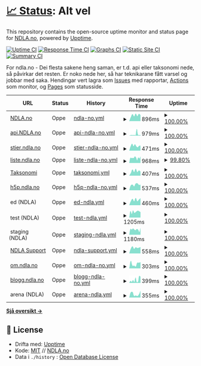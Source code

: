 # [📈 Status](https://status.ndla.no): <!--live status--> **Alt vel**

This repository contains the open-source uptime monitor and status page for [NDLA.no](https://ndla.no), powered by [Upptime](https://github.com/upptime/upptime).

[![Uptime CI](https://github.com/NDLANO/oppetid/workflows/Uptime%20CI/badge.svg)](https://github.com/NDLANO/oppetid/actions?query=workflow%3A%22Uptime+CI%22)
[![Response Time CI](https://github.com/NDLANO/oppetid/workflows/Response%20Time%20CI/badge.svg)](https://github.com/NDLANO/oppetid/actions?query=workflow%3A%22Response+Time+CI%22)
[![Graphs CI](https://github.com/NDLANO/oppetid/workflows/Graphs%20CI/badge.svg)](https://github.com/NDLANO/oppetid/actions?query=workflow%3A%22Graphs+CI%22)
[![Static Site CI](https://github.com/NDLANO/oppetid/workflows/Static%20Site%20CI/badge.svg)](https://github.com/NDLANO/oppetid/actions?query=workflow%3A%22Static+Site+CI%22)
[![Summary CI](https://github.com/NDLANO/oppetid/workflows/Summary%20CI/badge.svg)](https://github.com/NDLANO/oppetid/actions?query=workflow%3A%22Summary+CI%22)

For ndla.no - Dei flesta sakene heng saman, er t.d. api eller taksonomi nede, så påvirkar det resten. Er noko nede her, så har teknikarane fått varsel og jobbar med saka.
Hendingar vert lagra som [Issues](https://github.com/NDLANO/oppetid/issues) med rapportar, [Actions](https://github.com/NDLANO/oppetid/actions) som monitor, og [Pages](https://NDLANO.github.io/oppetid/) som statusside.

<!--start: status pages-->
<!-- This summary is generated by Upptime (https://github.com/upptime/upptime) -->
<!-- Do not edit this manually, your changes will be overwritten -->
<!-- prettier-ignore -->
| URL | Status | History | Response Time | Uptime |
| --- | ------ | ------- | ------------- | ------ |
| <img alt="" src="https://ndla.no/static/ndla-favicon.png" height="13"> [NDLA.no](https://ndla.no) | Oppe | [ndla-no.yml](https://github.com/NDLANO/oppetid/commits/HEAD/history/ndla-no.yml) | <details><summary><img alt="Response time graph" src="./graphs/ndla-no/response-time-week.png" height="20"> 896ms</summary><br><a href="https://status.ndla.no/history/ndla-no"><img alt="Response time 861" src="https://img.shields.io/endpoint?url=https%3A%2F%2Fraw.githubusercontent.com%2FNDLANO%2Foppetid%2FHEAD%2Fapi%2Fndla-no%2Fresponse-time.json"></a><br><a href="https://status.ndla.no/history/ndla-no"><img alt="24-hour response time 1344" src="https://img.shields.io/endpoint?url=https%3A%2F%2Fraw.githubusercontent.com%2FNDLANO%2Foppetid%2FHEAD%2Fapi%2Fndla-no%2Fresponse-time-day.json"></a><br><a href="https://status.ndla.no/history/ndla-no"><img alt="7-day response time 896" src="https://img.shields.io/endpoint?url=https%3A%2F%2Fraw.githubusercontent.com%2FNDLANO%2Foppetid%2FHEAD%2Fapi%2Fndla-no%2Fresponse-time-week.json"></a><br><a href="https://status.ndla.no/history/ndla-no"><img alt="30-day response time 819" src="https://img.shields.io/endpoint?url=https%3A%2F%2Fraw.githubusercontent.com%2FNDLANO%2Foppetid%2FHEAD%2Fapi%2Fndla-no%2Fresponse-time-month.json"></a><br><a href="https://status.ndla.no/history/ndla-no"><img alt="1-year response time 857" src="https://img.shields.io/endpoint?url=https%3A%2F%2Fraw.githubusercontent.com%2FNDLANO%2Foppetid%2FHEAD%2Fapi%2Fndla-no%2Fresponse-time-year.json"></a></details> | <details><summary><a href="https://status.ndla.no/history/ndla-no">100.00%</a></summary><a href="https://status.ndla.no/history/ndla-no"><img alt="All-time uptime 100.00%" src="https://img.shields.io/endpoint?url=https%3A%2F%2Fraw.githubusercontent.com%2FNDLANO%2Foppetid%2FHEAD%2Fapi%2Fndla-no%2Fuptime.json"></a><br><a href="https://status.ndla.no/history/ndla-no"><img alt="24-hour uptime 100.00%" src="https://img.shields.io/endpoint?url=https%3A%2F%2Fraw.githubusercontent.com%2FNDLANO%2Foppetid%2FHEAD%2Fapi%2Fndla-no%2Fuptime-day.json"></a><br><a href="https://status.ndla.no/history/ndla-no"><img alt="7-day uptime 100.00%" src="https://img.shields.io/endpoint?url=https%3A%2F%2Fraw.githubusercontent.com%2FNDLANO%2Foppetid%2FHEAD%2Fapi%2Fndla-no%2Fuptime-week.json"></a><br><a href="https://status.ndla.no/history/ndla-no"><img alt="30-day uptime 100.00%" src="https://img.shields.io/endpoint?url=https%3A%2F%2Fraw.githubusercontent.com%2FNDLANO%2Foppetid%2FHEAD%2Fapi%2Fndla-no%2Fuptime-month.json"></a><br><a href="https://status.ndla.no/history/ndla-no"><img alt="1-year uptime 100.00%" src="https://img.shields.io/endpoint?url=https%3A%2F%2Fraw.githubusercontent.com%2FNDLANO%2Foppetid%2FHEAD%2Fapi%2Fndla-no%2Fuptime-year.json"></a></details>
| <img alt="" src="https://ndla.no/static/ndla-favicon.png" height="13"> [api.NDLA.no](https://api.ndla.no) | Oppe | [api-ndla-no.yml](https://github.com/NDLANO/oppetid/commits/HEAD/history/api-ndla-no.yml) | <details><summary><img alt="Response time graph" src="./graphs/api-ndla-no/response-time-week.png" height="20"> 979ms</summary><br><a href="https://status.ndla.no/history/api-ndla-no"><img alt="Response time 471" src="https://img.shields.io/endpoint?url=https%3A%2F%2Fraw.githubusercontent.com%2FNDLANO%2Foppetid%2FHEAD%2Fapi%2Fapi-ndla-no%2Fresponse-time.json"></a><br><a href="https://status.ndla.no/history/api-ndla-no"><img alt="24-hour response time 472" src="https://img.shields.io/endpoint?url=https%3A%2F%2Fraw.githubusercontent.com%2FNDLANO%2Foppetid%2FHEAD%2Fapi%2Fapi-ndla-no%2Fresponse-time-day.json"></a><br><a href="https://status.ndla.no/history/api-ndla-no"><img alt="7-day response time 979" src="https://img.shields.io/endpoint?url=https%3A%2F%2Fraw.githubusercontent.com%2FNDLANO%2Foppetid%2FHEAD%2Fapi%2Fapi-ndla-no%2Fresponse-time-week.json"></a><br><a href="https://status.ndla.no/history/api-ndla-no"><img alt="30-day response time 595" src="https://img.shields.io/endpoint?url=https%3A%2F%2Fraw.githubusercontent.com%2FNDLANO%2Foppetid%2FHEAD%2Fapi%2Fapi-ndla-no%2Fresponse-time-month.json"></a><br><a href="https://status.ndla.no/history/api-ndla-no"><img alt="1-year response time 471" src="https://img.shields.io/endpoint?url=https%3A%2F%2Fraw.githubusercontent.com%2FNDLANO%2Foppetid%2FHEAD%2Fapi%2Fapi-ndla-no%2Fresponse-time-year.json"></a></details> | <details><summary><a href="https://status.ndla.no/history/api-ndla-no">100.00%</a></summary><a href="https://status.ndla.no/history/api-ndla-no"><img alt="All-time uptime 99.99%" src="https://img.shields.io/endpoint?url=https%3A%2F%2Fraw.githubusercontent.com%2FNDLANO%2Foppetid%2FHEAD%2Fapi%2Fapi-ndla-no%2Fuptime.json"></a><br><a href="https://status.ndla.no/history/api-ndla-no"><img alt="24-hour uptime 100.00%" src="https://img.shields.io/endpoint?url=https%3A%2F%2Fraw.githubusercontent.com%2FNDLANO%2Foppetid%2FHEAD%2Fapi%2Fapi-ndla-no%2Fuptime-day.json"></a><br><a href="https://status.ndla.no/history/api-ndla-no"><img alt="7-day uptime 100.00%" src="https://img.shields.io/endpoint?url=https%3A%2F%2Fraw.githubusercontent.com%2FNDLANO%2Foppetid%2FHEAD%2Fapi%2Fapi-ndla-no%2Fuptime-week.json"></a><br><a href="https://status.ndla.no/history/api-ndla-no"><img alt="30-day uptime 100.00%" src="https://img.shields.io/endpoint?url=https%3A%2F%2Fraw.githubusercontent.com%2FNDLANO%2Foppetid%2FHEAD%2Fapi%2Fapi-ndla-no%2Fuptime-month.json"></a><br><a href="https://status.ndla.no/history/api-ndla-no"><img alt="1-year uptime 100.00%" src="https://img.shields.io/endpoint?url=https%3A%2F%2Fraw.githubusercontent.com%2FNDLANO%2Foppetid%2FHEAD%2Fapi%2Fapi-ndla-no%2Fuptime-year.json"></a></details>
| <img alt="" src="https://ndla.no/static/ndla-favicon.png" height="13"> [stier.ndla.no](https://stier.ndla.no) | Oppe | [stier-ndla-no.yml](https://github.com/NDLANO/oppetid/commits/HEAD/history/stier-ndla-no.yml) | <details><summary><img alt="Response time graph" src="./graphs/stier-ndla-no/response-time-week.png" height="20"> 471ms</summary><br><a href="https://status.ndla.no/history/stier-ndla-no"><img alt="Response time 488" src="https://img.shields.io/endpoint?url=https%3A%2F%2Fraw.githubusercontent.com%2FNDLANO%2Foppetid%2FHEAD%2Fapi%2Fstier-ndla-no%2Fresponse-time.json"></a><br><a href="https://status.ndla.no/history/stier-ndla-no"><img alt="24-hour response time 543" src="https://img.shields.io/endpoint?url=https%3A%2F%2Fraw.githubusercontent.com%2FNDLANO%2Foppetid%2FHEAD%2Fapi%2Fstier-ndla-no%2Fresponse-time-day.json"></a><br><a href="https://status.ndla.no/history/stier-ndla-no"><img alt="7-day response time 471" src="https://img.shields.io/endpoint?url=https%3A%2F%2Fraw.githubusercontent.com%2FNDLANO%2Foppetid%2FHEAD%2Fapi%2Fstier-ndla-no%2Fresponse-time-week.json"></a><br><a href="https://status.ndla.no/history/stier-ndla-no"><img alt="30-day response time 475" src="https://img.shields.io/endpoint?url=https%3A%2F%2Fraw.githubusercontent.com%2FNDLANO%2Foppetid%2FHEAD%2Fapi%2Fstier-ndla-no%2Fresponse-time-month.json"></a><br><a href="https://status.ndla.no/history/stier-ndla-no"><img alt="1-year response time 488" src="https://img.shields.io/endpoint?url=https%3A%2F%2Fraw.githubusercontent.com%2FNDLANO%2Foppetid%2FHEAD%2Fapi%2Fstier-ndla-no%2Fresponse-time-year.json"></a></details> | <details><summary><a href="https://status.ndla.no/history/stier-ndla-no">100.00%</a></summary><a href="https://status.ndla.no/history/stier-ndla-no"><img alt="All-time uptime 100.00%" src="https://img.shields.io/endpoint?url=https%3A%2F%2Fraw.githubusercontent.com%2FNDLANO%2Foppetid%2FHEAD%2Fapi%2Fstier-ndla-no%2Fuptime.json"></a><br><a href="https://status.ndla.no/history/stier-ndla-no"><img alt="24-hour uptime 100.00%" src="https://img.shields.io/endpoint?url=https%3A%2F%2Fraw.githubusercontent.com%2FNDLANO%2Foppetid%2FHEAD%2Fapi%2Fstier-ndla-no%2Fuptime-day.json"></a><br><a href="https://status.ndla.no/history/stier-ndla-no"><img alt="7-day uptime 100.00%" src="https://img.shields.io/endpoint?url=https%3A%2F%2Fraw.githubusercontent.com%2FNDLANO%2Foppetid%2FHEAD%2Fapi%2Fstier-ndla-no%2Fuptime-week.json"></a><br><a href="https://status.ndla.no/history/stier-ndla-no"><img alt="30-day uptime 100.00%" src="https://img.shields.io/endpoint?url=https%3A%2F%2Fraw.githubusercontent.com%2FNDLANO%2Foppetid%2FHEAD%2Fapi%2Fstier-ndla-no%2Fuptime-month.json"></a><br><a href="https://status.ndla.no/history/stier-ndla-no"><img alt="1-year uptime 99.99%" src="https://img.shields.io/endpoint?url=https%3A%2F%2Fraw.githubusercontent.com%2FNDLANO%2Foppetid%2FHEAD%2Fapi%2Fstier-ndla-no%2Fuptime-year.json"></a></details>
| <img alt="" src="https://ndla.no/static/ndla-favicon.png" height="13"> [liste.ndla.no](https://liste.ndla.no) | Oppe | [liste-ndla-no.yml](https://github.com/NDLANO/oppetid/commits/HEAD/history/liste-ndla-no.yml) | <details><summary><img alt="Response time graph" src="./graphs/liste-ndla-no/response-time-week.png" height="20"> 968ms</summary><br><a href="https://status.ndla.no/history/liste-ndla-no"><img alt="Response time 1527" src="https://img.shields.io/endpoint?url=https%3A%2F%2Fraw.githubusercontent.com%2FNDLANO%2Foppetid%2FHEAD%2Fapi%2Fliste-ndla-no%2Fresponse-time.json"></a><br><a href="https://status.ndla.no/history/liste-ndla-no"><img alt="24-hour response time 1232" src="https://img.shields.io/endpoint?url=https%3A%2F%2Fraw.githubusercontent.com%2FNDLANO%2Foppetid%2FHEAD%2Fapi%2Fliste-ndla-no%2Fresponse-time-day.json"></a><br><a href="https://status.ndla.no/history/liste-ndla-no"><img alt="7-day response time 968" src="https://img.shields.io/endpoint?url=https%3A%2F%2Fraw.githubusercontent.com%2FNDLANO%2Foppetid%2FHEAD%2Fapi%2Fliste-ndla-no%2Fresponse-time-week.json"></a><br><a href="https://status.ndla.no/history/liste-ndla-no"><img alt="30-day response time 1038" src="https://img.shields.io/endpoint?url=https%3A%2F%2Fraw.githubusercontent.com%2FNDLANO%2Foppetid%2FHEAD%2Fapi%2Fliste-ndla-no%2Fresponse-time-month.json"></a><br><a href="https://status.ndla.no/history/liste-ndla-no"><img alt="1-year response time 1582" src="https://img.shields.io/endpoint?url=https%3A%2F%2Fraw.githubusercontent.com%2FNDLANO%2Foppetid%2FHEAD%2Fapi%2Fliste-ndla-no%2Fresponse-time-year.json"></a></details> | <details><summary><a href="https://status.ndla.no/history/liste-ndla-no">99.80%</a></summary><a href="https://status.ndla.no/history/liste-ndla-no"><img alt="All-time uptime 99.95%" src="https://img.shields.io/endpoint?url=https%3A%2F%2Fraw.githubusercontent.com%2FNDLANO%2Foppetid%2FHEAD%2Fapi%2Fliste-ndla-no%2Fuptime.json"></a><br><a href="https://status.ndla.no/history/liste-ndla-no"><img alt="24-hour uptime 100.00%" src="https://img.shields.io/endpoint?url=https%3A%2F%2Fraw.githubusercontent.com%2FNDLANO%2Foppetid%2FHEAD%2Fapi%2Fliste-ndla-no%2Fuptime-day.json"></a><br><a href="https://status.ndla.no/history/liste-ndla-no"><img alt="7-day uptime 99.80%" src="https://img.shields.io/endpoint?url=https%3A%2F%2Fraw.githubusercontent.com%2FNDLANO%2Foppetid%2FHEAD%2Fapi%2Fliste-ndla-no%2Fuptime-week.json"></a><br><a href="https://status.ndla.no/history/liste-ndla-no"><img alt="30-day uptime 99.95%" src="https://img.shields.io/endpoint?url=https%3A%2F%2Fraw.githubusercontent.com%2FNDLANO%2Foppetid%2FHEAD%2Fapi%2Fliste-ndla-no%2Fuptime-month.json"></a><br><a href="https://status.ndla.no/history/liste-ndla-no"><img alt="1-year uptime 99.93%" src="https://img.shields.io/endpoint?url=https%3A%2F%2Fraw.githubusercontent.com%2FNDLANO%2Foppetid%2FHEAD%2Fapi%2Fliste-ndla-no%2Fuptime-year.json"></a></details>
| <img alt="" src="https://ndla.no/static/ndla-favicon.png" height="13"> [Taksonomi](https://api.ndla.no/taxonomy/api-docs) | Oppe | [taksonomi.yml](https://github.com/NDLANO/oppetid/commits/HEAD/history/taksonomi.yml) | <details><summary><img alt="Response time graph" src="./graphs/taksonomi/response-time-week.png" height="20"> 407ms</summary><br><a href="https://status.ndla.no/history/taksonomi"><img alt="Response time 894" src="https://img.shields.io/endpoint?url=https%3A%2F%2Fraw.githubusercontent.com%2FNDLANO%2Foppetid%2FHEAD%2Fapi%2Ftaksonomi%2Fresponse-time.json"></a><br><a href="https://status.ndla.no/history/taksonomi"><img alt="24-hour response time 505" src="https://img.shields.io/endpoint?url=https%3A%2F%2Fraw.githubusercontent.com%2FNDLANO%2Foppetid%2FHEAD%2Fapi%2Ftaksonomi%2Fresponse-time-day.json"></a><br><a href="https://status.ndla.no/history/taksonomi"><img alt="7-day response time 407" src="https://img.shields.io/endpoint?url=https%3A%2F%2Fraw.githubusercontent.com%2FNDLANO%2Foppetid%2FHEAD%2Fapi%2Ftaksonomi%2Fresponse-time-week.json"></a><br><a href="https://status.ndla.no/history/taksonomi"><img alt="30-day response time 384" src="https://img.shields.io/endpoint?url=https%3A%2F%2Fraw.githubusercontent.com%2FNDLANO%2Foppetid%2FHEAD%2Fapi%2Ftaksonomi%2Fresponse-time-month.json"></a><br><a href="https://status.ndla.no/history/taksonomi"><img alt="1-year response time 894" src="https://img.shields.io/endpoint?url=https%3A%2F%2Fraw.githubusercontent.com%2FNDLANO%2Foppetid%2FHEAD%2Fapi%2Ftaksonomi%2Fresponse-time-year.json"></a></details> | <details><summary><a href="https://status.ndla.no/history/taksonomi">100.00%</a></summary><a href="https://status.ndla.no/history/taksonomi"><img alt="All-time uptime 99.97%" src="https://img.shields.io/endpoint?url=https%3A%2F%2Fraw.githubusercontent.com%2FNDLANO%2Foppetid%2FHEAD%2Fapi%2Ftaksonomi%2Fuptime.json"></a><br><a href="https://status.ndla.no/history/taksonomi"><img alt="24-hour uptime 100.00%" src="https://img.shields.io/endpoint?url=https%3A%2F%2Fraw.githubusercontent.com%2FNDLANO%2Foppetid%2FHEAD%2Fapi%2Ftaksonomi%2Fuptime-day.json"></a><br><a href="https://status.ndla.no/history/taksonomi"><img alt="7-day uptime 100.00%" src="https://img.shields.io/endpoint?url=https%3A%2F%2Fraw.githubusercontent.com%2FNDLANO%2Foppetid%2FHEAD%2Fapi%2Ftaksonomi%2Fuptime-week.json"></a><br><a href="https://status.ndla.no/history/taksonomi"><img alt="30-day uptime 100.00%" src="https://img.shields.io/endpoint?url=https%3A%2F%2Fraw.githubusercontent.com%2FNDLANO%2Foppetid%2FHEAD%2Fapi%2Ftaksonomi%2Fuptime-month.json"></a><br><a href="https://status.ndla.no/history/taksonomi"><img alt="1-year uptime 99.97%" src="https://img.shields.io/endpoint?url=https%3A%2F%2Fraw.githubusercontent.com%2FNDLANO%2Foppetid%2FHEAD%2Fapi%2Ftaksonomi%2Fuptime-year.json"></a></details>
| <img alt="" src="https://h5p.org/sites/all/themes/professional_themec/favicon.ico" height="13"> [h5p.ndla.no](https://ca.h5p.ndla.no/h5p) | Oppe | [h5p-ndla-no.yml](https://github.com/NDLANO/oppetid/commits/HEAD/history/h5p-ndla-no.yml) | <details><summary><img alt="Response time graph" src="./graphs/h5p-ndla-no/response-time-week.png" height="20"> 537ms</summary><br><a href="https://status.ndla.no/history/h5p-ndla-no"><img alt="Response time 521" src="https://img.shields.io/endpoint?url=https%3A%2F%2Fraw.githubusercontent.com%2FNDLANO%2Foppetid%2FHEAD%2Fapi%2Fh5p-ndla-no%2Fresponse-time.json"></a><br><a href="https://status.ndla.no/history/h5p-ndla-no"><img alt="24-hour response time 597" src="https://img.shields.io/endpoint?url=https%3A%2F%2Fraw.githubusercontent.com%2FNDLANO%2Foppetid%2FHEAD%2Fapi%2Fh5p-ndla-no%2Fresponse-time-day.json"></a><br><a href="https://status.ndla.no/history/h5p-ndla-no"><img alt="7-day response time 537" src="https://img.shields.io/endpoint?url=https%3A%2F%2Fraw.githubusercontent.com%2FNDLANO%2Foppetid%2FHEAD%2Fapi%2Fh5p-ndla-no%2Fresponse-time-week.json"></a><br><a href="https://status.ndla.no/history/h5p-ndla-no"><img alt="30-day response time 545" src="https://img.shields.io/endpoint?url=https%3A%2F%2Fraw.githubusercontent.com%2FNDLANO%2Foppetid%2FHEAD%2Fapi%2Fh5p-ndla-no%2Fresponse-time-month.json"></a><br><a href="https://status.ndla.no/history/h5p-ndla-no"><img alt="1-year response time 516" src="https://img.shields.io/endpoint?url=https%3A%2F%2Fraw.githubusercontent.com%2FNDLANO%2Foppetid%2FHEAD%2Fapi%2Fh5p-ndla-no%2Fresponse-time-year.json"></a></details> | <details><summary><a href="https://status.ndla.no/history/h5p-ndla-no">100.00%</a></summary><a href="https://status.ndla.no/history/h5p-ndla-no"><img alt="All-time uptime 100.00%" src="https://img.shields.io/endpoint?url=https%3A%2F%2Fraw.githubusercontent.com%2FNDLANO%2Foppetid%2FHEAD%2Fapi%2Fh5p-ndla-no%2Fuptime.json"></a><br><a href="https://status.ndla.no/history/h5p-ndla-no"><img alt="24-hour uptime 100.00%" src="https://img.shields.io/endpoint?url=https%3A%2F%2Fraw.githubusercontent.com%2FNDLANO%2Foppetid%2FHEAD%2Fapi%2Fh5p-ndla-no%2Fuptime-day.json"></a><br><a href="https://status.ndla.no/history/h5p-ndla-no"><img alt="7-day uptime 100.00%" src="https://img.shields.io/endpoint?url=https%3A%2F%2Fraw.githubusercontent.com%2FNDLANO%2Foppetid%2FHEAD%2Fapi%2Fh5p-ndla-no%2Fuptime-week.json"></a><br><a href="https://status.ndla.no/history/h5p-ndla-no"><img alt="30-day uptime 100.00%" src="https://img.shields.io/endpoint?url=https%3A%2F%2Fraw.githubusercontent.com%2FNDLANO%2Foppetid%2FHEAD%2Fapi%2Fh5p-ndla-no%2Fuptime-month.json"></a><br><a href="https://status.ndla.no/history/h5p-ndla-no"><img alt="1-year uptime 100.00%" src="https://img.shields.io/endpoint?url=https%3A%2F%2Fraw.githubusercontent.com%2FNDLANO%2Foppetid%2FHEAD%2Fapi%2Fh5p-ndla-no%2Fuptime-year.json"></a></details>
| <img alt="" src="https://ndla.no/static/ndla-favicon.png" height="13"> ed (NDLA) | Oppe | [ed-ndla.yml](https://github.com/NDLANO/oppetid/commits/HEAD/history/ed-ndla.yml) | <details><summary><img alt="Response time graph" src="./graphs/ed-ndla/response-time-week.png" height="20"> 460ms</summary><br><a href="https://status.ndla.no/history/ed-ndla"><img alt="Response time 464" src="https://img.shields.io/endpoint?url=https%3A%2F%2Fraw.githubusercontent.com%2FNDLANO%2Foppetid%2FHEAD%2Fapi%2Fed-ndla%2Fresponse-time.json"></a><br><a href="https://status.ndla.no/history/ed-ndla"><img alt="24-hour response time 527" src="https://img.shields.io/endpoint?url=https%3A%2F%2Fraw.githubusercontent.com%2FNDLANO%2Foppetid%2FHEAD%2Fapi%2Fed-ndla%2Fresponse-time-day.json"></a><br><a href="https://status.ndla.no/history/ed-ndla"><img alt="7-day response time 460" src="https://img.shields.io/endpoint?url=https%3A%2F%2Fraw.githubusercontent.com%2FNDLANO%2Foppetid%2FHEAD%2Fapi%2Fed-ndla%2Fresponse-time-week.json"></a><br><a href="https://status.ndla.no/history/ed-ndla"><img alt="30-day response time 477" src="https://img.shields.io/endpoint?url=https%3A%2F%2Fraw.githubusercontent.com%2FNDLANO%2Foppetid%2FHEAD%2Fapi%2Fed-ndla%2Fresponse-time-month.json"></a><br><a href="https://status.ndla.no/history/ed-ndla"><img alt="1-year response time 464" src="https://img.shields.io/endpoint?url=https%3A%2F%2Fraw.githubusercontent.com%2FNDLANO%2Foppetid%2FHEAD%2Fapi%2Fed-ndla%2Fresponse-time-year.json"></a></details> | <details><summary><a href="https://status.ndla.no/history/ed-ndla">100.00%</a></summary><a href="https://status.ndla.no/history/ed-ndla"><img alt="All-time uptime 100.00%" src="https://img.shields.io/endpoint?url=https%3A%2F%2Fraw.githubusercontent.com%2FNDLANO%2Foppetid%2FHEAD%2Fapi%2Fed-ndla%2Fuptime.json"></a><br><a href="https://status.ndla.no/history/ed-ndla"><img alt="24-hour uptime 100.00%" src="https://img.shields.io/endpoint?url=https%3A%2F%2Fraw.githubusercontent.com%2FNDLANO%2Foppetid%2FHEAD%2Fapi%2Fed-ndla%2Fuptime-day.json"></a><br><a href="https://status.ndla.no/history/ed-ndla"><img alt="7-day uptime 100.00%" src="https://img.shields.io/endpoint?url=https%3A%2F%2Fraw.githubusercontent.com%2FNDLANO%2Foppetid%2FHEAD%2Fapi%2Fed-ndla%2Fuptime-week.json"></a><br><a href="https://status.ndla.no/history/ed-ndla"><img alt="30-day uptime 100.00%" src="https://img.shields.io/endpoint?url=https%3A%2F%2Fraw.githubusercontent.com%2FNDLANO%2Foppetid%2FHEAD%2Fapi%2Fed-ndla%2Fuptime-month.json"></a><br><a href="https://status.ndla.no/history/ed-ndla"><img alt="1-year uptime 100.00%" src="https://img.shields.io/endpoint?url=https%3A%2F%2Fraw.githubusercontent.com%2FNDLANO%2Foppetid%2FHEAD%2Fapi%2Fed-ndla%2Fuptime-year.json"></a></details>
| <img alt="" src="https://ndla.no/static/ndla-favicon.png" height="13"> test (NDLA) | Oppe | [test-ndla.yml](https://github.com/NDLANO/oppetid/commits/HEAD/history/test-ndla.yml) | <details><summary><img alt="Response time graph" src="./graphs/test-ndla/response-time-week.png" height="20"> 1205ms</summary><br><a href="https://status.ndla.no/history/test-ndla"><img alt="Response time 968" src="https://img.shields.io/endpoint?url=https%3A%2F%2Fraw.githubusercontent.com%2FNDLANO%2Foppetid%2FHEAD%2Fapi%2Ftest-ndla%2Fresponse-time.json"></a><br><a href="https://status.ndla.no/history/test-ndla"><img alt="24-hour response time 1248" src="https://img.shields.io/endpoint?url=https%3A%2F%2Fraw.githubusercontent.com%2FNDLANO%2Foppetid%2FHEAD%2Fapi%2Ftest-ndla%2Fresponse-time-day.json"></a><br><a href="https://status.ndla.no/history/test-ndla"><img alt="7-day response time 1205" src="https://img.shields.io/endpoint?url=https%3A%2F%2Fraw.githubusercontent.com%2FNDLANO%2Foppetid%2FHEAD%2Fapi%2Ftest-ndla%2Fresponse-time-week.json"></a><br><a href="https://status.ndla.no/history/test-ndla"><img alt="30-day response time 1149" src="https://img.shields.io/endpoint?url=https%3A%2F%2Fraw.githubusercontent.com%2FNDLANO%2Foppetid%2FHEAD%2Fapi%2Ftest-ndla%2Fresponse-time-month.json"></a><br><a href="https://status.ndla.no/history/test-ndla"><img alt="1-year response time 961" src="https://img.shields.io/endpoint?url=https%3A%2F%2Fraw.githubusercontent.com%2FNDLANO%2Foppetid%2FHEAD%2Fapi%2Ftest-ndla%2Fresponse-time-year.json"></a></details> | <details><summary><a href="https://status.ndla.no/history/test-ndla">100.00%</a></summary><a href="https://status.ndla.no/history/test-ndla"><img alt="All-time uptime 99.98%" src="https://img.shields.io/endpoint?url=https%3A%2F%2Fraw.githubusercontent.com%2FNDLANO%2Foppetid%2FHEAD%2Fapi%2Ftest-ndla%2Fuptime.json"></a><br><a href="https://status.ndla.no/history/test-ndla"><img alt="24-hour uptime 100.00%" src="https://img.shields.io/endpoint?url=https%3A%2F%2Fraw.githubusercontent.com%2FNDLANO%2Foppetid%2FHEAD%2Fapi%2Ftest-ndla%2Fuptime-day.json"></a><br><a href="https://status.ndla.no/history/test-ndla"><img alt="7-day uptime 100.00%" src="https://img.shields.io/endpoint?url=https%3A%2F%2Fraw.githubusercontent.com%2FNDLANO%2Foppetid%2FHEAD%2Fapi%2Ftest-ndla%2Fuptime-week.json"></a><br><a href="https://status.ndla.no/history/test-ndla"><img alt="30-day uptime 100.00%" src="https://img.shields.io/endpoint?url=https%3A%2F%2Fraw.githubusercontent.com%2FNDLANO%2Foppetid%2FHEAD%2Fapi%2Ftest-ndla%2Fuptime-month.json"></a><br><a href="https://status.ndla.no/history/test-ndla"><img alt="1-year uptime 99.98%" src="https://img.shields.io/endpoint?url=https%3A%2F%2Fraw.githubusercontent.com%2FNDLANO%2Foppetid%2FHEAD%2Fapi%2Ftest-ndla%2Fuptime-year.json"></a></details>
| <img alt="" src="https://ndla.no/static/ndla-favicon.png" height="13"> staging (NDLA) | Oppe | [staging-ndla.yml](https://github.com/NDLANO/oppetid/commits/HEAD/history/staging-ndla.yml) | <details><summary><img alt="Response time graph" src="./graphs/staging-ndla/response-time-week.png" height="20"> 1180ms</summary><br><a href="https://status.ndla.no/history/staging-ndla"><img alt="Response time 958" src="https://img.shields.io/endpoint?url=https%3A%2F%2Fraw.githubusercontent.com%2FNDLANO%2Foppetid%2FHEAD%2Fapi%2Fstaging-ndla%2Fresponse-time.json"></a><br><a href="https://status.ndla.no/history/staging-ndla"><img alt="24-hour response time 798" src="https://img.shields.io/endpoint?url=https%3A%2F%2Fraw.githubusercontent.com%2FNDLANO%2Foppetid%2FHEAD%2Fapi%2Fstaging-ndla%2Fresponse-time-day.json"></a><br><a href="https://status.ndla.no/history/staging-ndla"><img alt="7-day response time 1180" src="https://img.shields.io/endpoint?url=https%3A%2F%2Fraw.githubusercontent.com%2FNDLANO%2Foppetid%2FHEAD%2Fapi%2Fstaging-ndla%2Fresponse-time-week.json"></a><br><a href="https://status.ndla.no/history/staging-ndla"><img alt="30-day response time 1251" src="https://img.shields.io/endpoint?url=https%3A%2F%2Fraw.githubusercontent.com%2FNDLANO%2Foppetid%2FHEAD%2Fapi%2Fstaging-ndla%2Fresponse-time-month.json"></a><br><a href="https://status.ndla.no/history/staging-ndla"><img alt="1-year response time 940" src="https://img.shields.io/endpoint?url=https%3A%2F%2Fraw.githubusercontent.com%2FNDLANO%2Foppetid%2FHEAD%2Fapi%2Fstaging-ndla%2Fresponse-time-year.json"></a></details> | <details><summary><a href="https://status.ndla.no/history/staging-ndla">100.00%</a></summary><a href="https://status.ndla.no/history/staging-ndla"><img alt="All-time uptime 100.00%" src="https://img.shields.io/endpoint?url=https%3A%2F%2Fraw.githubusercontent.com%2FNDLANO%2Foppetid%2FHEAD%2Fapi%2Fstaging-ndla%2Fuptime.json"></a><br><a href="https://status.ndla.no/history/staging-ndla"><img alt="24-hour uptime 100.00%" src="https://img.shields.io/endpoint?url=https%3A%2F%2Fraw.githubusercontent.com%2FNDLANO%2Foppetid%2FHEAD%2Fapi%2Fstaging-ndla%2Fuptime-day.json"></a><br><a href="https://status.ndla.no/history/staging-ndla"><img alt="7-day uptime 100.00%" src="https://img.shields.io/endpoint?url=https%3A%2F%2Fraw.githubusercontent.com%2FNDLANO%2Foppetid%2FHEAD%2Fapi%2Fstaging-ndla%2Fuptime-week.json"></a><br><a href="https://status.ndla.no/history/staging-ndla"><img alt="30-day uptime 100.00%" src="https://img.shields.io/endpoint?url=https%3A%2F%2Fraw.githubusercontent.com%2FNDLANO%2Foppetid%2FHEAD%2Fapi%2Fstaging-ndla%2Fuptime-month.json"></a><br><a href="https://status.ndla.no/history/staging-ndla"><img alt="1-year uptime 100.00%" src="https://img.shields.io/endpoint?url=https%3A%2F%2Fraw.githubusercontent.com%2FNDLANO%2Foppetid%2FHEAD%2Fapi%2Fstaging-ndla%2Fuptime-year.json"></a></details>
| <img alt="" src="https://ndla.no/static/ndla-favicon.png" height="13"> [NDLA Support](https://ndla.zendesk.com/) | Oppe | [ndla-support.yml](https://github.com/NDLANO/oppetid/commits/HEAD/history/ndla-support.yml) | <details><summary><img alt="Response time graph" src="./graphs/ndla-support/response-time-week.png" height="20"> 558ms</summary><br><a href="https://status.ndla.no/history/ndla-support"><img alt="Response time 631" src="https://img.shields.io/endpoint?url=https%3A%2F%2Fraw.githubusercontent.com%2FNDLANO%2Foppetid%2FHEAD%2Fapi%2Fndla-support%2Fresponse-time.json"></a><br><a href="https://status.ndla.no/history/ndla-support"><img alt="24-hour response time 645" src="https://img.shields.io/endpoint?url=https%3A%2F%2Fraw.githubusercontent.com%2FNDLANO%2Foppetid%2FHEAD%2Fapi%2Fndla-support%2Fresponse-time-day.json"></a><br><a href="https://status.ndla.no/history/ndla-support"><img alt="7-day response time 558" src="https://img.shields.io/endpoint?url=https%3A%2F%2Fraw.githubusercontent.com%2FNDLANO%2Foppetid%2FHEAD%2Fapi%2Fndla-support%2Fresponse-time-week.json"></a><br><a href="https://status.ndla.no/history/ndla-support"><img alt="30-day response time 596" src="https://img.shields.io/endpoint?url=https%3A%2F%2Fraw.githubusercontent.com%2FNDLANO%2Foppetid%2FHEAD%2Fapi%2Fndla-support%2Fresponse-time-month.json"></a><br><a href="https://status.ndla.no/history/ndla-support"><img alt="1-year response time 602" src="https://img.shields.io/endpoint?url=https%3A%2F%2Fraw.githubusercontent.com%2FNDLANO%2Foppetid%2FHEAD%2Fapi%2Fndla-support%2Fresponse-time-year.json"></a></details> | <details><summary><a href="https://status.ndla.no/history/ndla-support">100.00%</a></summary><a href="https://status.ndla.no/history/ndla-support"><img alt="All-time uptime 99.99%" src="https://img.shields.io/endpoint?url=https%3A%2F%2Fraw.githubusercontent.com%2FNDLANO%2Foppetid%2FHEAD%2Fapi%2Fndla-support%2Fuptime.json"></a><br><a href="https://status.ndla.no/history/ndla-support"><img alt="24-hour uptime 100.00%" src="https://img.shields.io/endpoint?url=https%3A%2F%2Fraw.githubusercontent.com%2FNDLANO%2Foppetid%2FHEAD%2Fapi%2Fndla-support%2Fuptime-day.json"></a><br><a href="https://status.ndla.no/history/ndla-support"><img alt="7-day uptime 100.00%" src="https://img.shields.io/endpoint?url=https%3A%2F%2Fraw.githubusercontent.com%2FNDLANO%2Foppetid%2FHEAD%2Fapi%2Fndla-support%2Fuptime-week.json"></a><br><a href="https://status.ndla.no/history/ndla-support"><img alt="30-day uptime 100.00%" src="https://img.shields.io/endpoint?url=https%3A%2F%2Fraw.githubusercontent.com%2FNDLANO%2Foppetid%2FHEAD%2Fapi%2Fndla-support%2Fuptime-month.json"></a><br><a href="https://status.ndla.no/history/ndla-support"><img alt="1-year uptime 100.00%" src="https://img.shields.io/endpoint?url=https%3A%2F%2Fraw.githubusercontent.com%2FNDLANO%2Foppetid%2FHEAD%2Fapi%2Fndla-support%2Fuptime-year.json"></a></details>
| <img alt="" src="https://ndla.no/static/ndla-favicon.png" height="13"> [om.ndla.no](https://om.ndla.no) | Oppe | [om-ndla-no.yml](https://github.com/NDLANO/oppetid/commits/HEAD/history/om-ndla-no.yml) | <details><summary><img alt="Response time graph" src="./graphs/om-ndla-no/response-time-week.png" height="20"> 303ms</summary><br><a href="https://status.ndla.no/history/om-ndla-no"><img alt="Response time 413" src="https://img.shields.io/endpoint?url=https%3A%2F%2Fraw.githubusercontent.com%2FNDLANO%2Foppetid%2FHEAD%2Fapi%2Fom-ndla-no%2Fresponse-time.json"></a><br><a href="https://status.ndla.no/history/om-ndla-no"><img alt="24-hour response time 181" src="https://img.shields.io/endpoint?url=https%3A%2F%2Fraw.githubusercontent.com%2FNDLANO%2Foppetid%2FHEAD%2Fapi%2Fom-ndla-no%2Fresponse-time-day.json"></a><br><a href="https://status.ndla.no/history/om-ndla-no"><img alt="7-day response time 303" src="https://img.shields.io/endpoint?url=https%3A%2F%2Fraw.githubusercontent.com%2FNDLANO%2Foppetid%2FHEAD%2Fapi%2Fom-ndla-no%2Fresponse-time-week.json"></a><br><a href="https://status.ndla.no/history/om-ndla-no"><img alt="30-day response time 407" src="https://img.shields.io/endpoint?url=https%3A%2F%2Fraw.githubusercontent.com%2FNDLANO%2Foppetid%2FHEAD%2Fapi%2Fom-ndla-no%2Fresponse-time-month.json"></a><br><a href="https://status.ndla.no/history/om-ndla-no"><img alt="1-year response time 403" src="https://img.shields.io/endpoint?url=https%3A%2F%2Fraw.githubusercontent.com%2FNDLANO%2Foppetid%2FHEAD%2Fapi%2Fom-ndla-no%2Fresponse-time-year.json"></a></details> | <details><summary><a href="https://status.ndla.no/history/om-ndla-no">100.00%</a></summary><a href="https://status.ndla.no/history/om-ndla-no"><img alt="All-time uptime 100.00%" src="https://img.shields.io/endpoint?url=https%3A%2F%2Fraw.githubusercontent.com%2FNDLANO%2Foppetid%2FHEAD%2Fapi%2Fom-ndla-no%2Fuptime.json"></a><br><a href="https://status.ndla.no/history/om-ndla-no"><img alt="24-hour uptime 100.00%" src="https://img.shields.io/endpoint?url=https%3A%2F%2Fraw.githubusercontent.com%2FNDLANO%2Foppetid%2FHEAD%2Fapi%2Fom-ndla-no%2Fuptime-day.json"></a><br><a href="https://status.ndla.no/history/om-ndla-no"><img alt="7-day uptime 100.00%" src="https://img.shields.io/endpoint?url=https%3A%2F%2Fraw.githubusercontent.com%2FNDLANO%2Foppetid%2FHEAD%2Fapi%2Fom-ndla-no%2Fuptime-week.json"></a><br><a href="https://status.ndla.no/history/om-ndla-no"><img alt="30-day uptime 100.00%" src="https://img.shields.io/endpoint?url=https%3A%2F%2Fraw.githubusercontent.com%2FNDLANO%2Foppetid%2FHEAD%2Fapi%2Fom-ndla-no%2Fuptime-month.json"></a><br><a href="https://status.ndla.no/history/om-ndla-no"><img alt="1-year uptime 100.00%" src="https://img.shields.io/endpoint?url=https%3A%2F%2Fraw.githubusercontent.com%2FNDLANO%2Foppetid%2FHEAD%2Fapi%2Fom-ndla-no%2Fuptime-year.json"></a></details>
| <img alt="" src="https://ndla.no/static/ndla-favicon.png" height="13"> [blogg.ndla.no](https://blogg.ndla.no) | Oppe | [blogg-ndla-no.yml](https://github.com/NDLANO/oppetid/commits/HEAD/history/blogg-ndla-no.yml) | <details><summary><img alt="Response time graph" src="./graphs/blogg-ndla-no/response-time-week.png" height="20"> 399ms</summary><br><a href="https://status.ndla.no/history/blogg-ndla-no"><img alt="Response time 530" src="https://img.shields.io/endpoint?url=https%3A%2F%2Fraw.githubusercontent.com%2FNDLANO%2Foppetid%2FHEAD%2Fapi%2Fblogg-ndla-no%2Fresponse-time.json"></a><br><a href="https://status.ndla.no/history/blogg-ndla-no"><img alt="24-hour response time 606" src="https://img.shields.io/endpoint?url=https%3A%2F%2Fraw.githubusercontent.com%2FNDLANO%2Foppetid%2FHEAD%2Fapi%2Fblogg-ndla-no%2Fresponse-time-day.json"></a><br><a href="https://status.ndla.no/history/blogg-ndla-no"><img alt="7-day response time 399" src="https://img.shields.io/endpoint?url=https%3A%2F%2Fraw.githubusercontent.com%2FNDLANO%2Foppetid%2FHEAD%2Fapi%2Fblogg-ndla-no%2Fresponse-time-week.json"></a><br><a href="https://status.ndla.no/history/blogg-ndla-no"><img alt="30-day response time 484" src="https://img.shields.io/endpoint?url=https%3A%2F%2Fraw.githubusercontent.com%2FNDLANO%2Foppetid%2FHEAD%2Fapi%2Fblogg-ndla-no%2Fresponse-time-month.json"></a><br><a href="https://status.ndla.no/history/blogg-ndla-no"><img alt="1-year response time 529" src="https://img.shields.io/endpoint?url=https%3A%2F%2Fraw.githubusercontent.com%2FNDLANO%2Foppetid%2FHEAD%2Fapi%2Fblogg-ndla-no%2Fresponse-time-year.json"></a></details> | <details><summary><a href="https://status.ndla.no/history/blogg-ndla-no">100.00%</a></summary><a href="https://status.ndla.no/history/blogg-ndla-no"><img alt="All-time uptime 100.00%" src="https://img.shields.io/endpoint?url=https%3A%2F%2Fraw.githubusercontent.com%2FNDLANO%2Foppetid%2FHEAD%2Fapi%2Fblogg-ndla-no%2Fuptime.json"></a><br><a href="https://status.ndla.no/history/blogg-ndla-no"><img alt="24-hour uptime 100.00%" src="https://img.shields.io/endpoint?url=https%3A%2F%2Fraw.githubusercontent.com%2FNDLANO%2Foppetid%2FHEAD%2Fapi%2Fblogg-ndla-no%2Fuptime-day.json"></a><br><a href="https://status.ndla.no/history/blogg-ndla-no"><img alt="7-day uptime 100.00%" src="https://img.shields.io/endpoint?url=https%3A%2F%2Fraw.githubusercontent.com%2FNDLANO%2Foppetid%2FHEAD%2Fapi%2Fblogg-ndla-no%2Fuptime-week.json"></a><br><a href="https://status.ndla.no/history/blogg-ndla-no"><img alt="30-day uptime 100.00%" src="https://img.shields.io/endpoint?url=https%3A%2F%2Fraw.githubusercontent.com%2FNDLANO%2Foppetid%2FHEAD%2Fapi%2Fblogg-ndla-no%2Fuptime-month.json"></a><br><a href="https://status.ndla.no/history/blogg-ndla-no"><img alt="1-year uptime 100.00%" src="https://img.shields.io/endpoint?url=https%3A%2F%2Fraw.githubusercontent.com%2FNDLANO%2Foppetid%2FHEAD%2Fapi%2Fblogg-ndla-no%2Fuptime-year.json"></a></details>
| <img alt="" src="https://ndla.no/static/ndla-favicon.png" height="13"> arena (NDLA) | Oppe | [arena-ndla.yml](https://github.com/NDLANO/oppetid/commits/HEAD/history/arena-ndla.yml) | <details><summary><img alt="Response time graph" src="./graphs/arena-ndla/response-time-week.png" height="20"> 355ms</summary><br><a href="https://status.ndla.no/history/arena-ndla"><img alt="Response time 407" src="https://img.shields.io/endpoint?url=https%3A%2F%2Fraw.githubusercontent.com%2FNDLANO%2Foppetid%2FHEAD%2Fapi%2Farena-ndla%2Fresponse-time.json"></a><br><a href="https://status.ndla.no/history/arena-ndla"><img alt="24-hour response time 621" src="https://img.shields.io/endpoint?url=https%3A%2F%2Fraw.githubusercontent.com%2FNDLANO%2Foppetid%2FHEAD%2Fapi%2Farena-ndla%2Fresponse-time-day.json"></a><br><a href="https://status.ndla.no/history/arena-ndla"><img alt="7-day response time 355" src="https://img.shields.io/endpoint?url=https%3A%2F%2Fraw.githubusercontent.com%2FNDLANO%2Foppetid%2FHEAD%2Fapi%2Farena-ndla%2Fresponse-time-week.json"></a><br><a href="https://status.ndla.no/history/arena-ndla"><img alt="30-day response time 439" src="https://img.shields.io/endpoint?url=https%3A%2F%2Fraw.githubusercontent.com%2FNDLANO%2Foppetid%2FHEAD%2Fapi%2Farena-ndla%2Fresponse-time-month.json"></a><br><a href="https://status.ndla.no/history/arena-ndla"><img alt="1-year response time 402" src="https://img.shields.io/endpoint?url=https%3A%2F%2Fraw.githubusercontent.com%2FNDLANO%2Foppetid%2FHEAD%2Fapi%2Farena-ndla%2Fresponse-time-year.json"></a></details> | <details><summary><a href="https://status.ndla.no/history/arena-ndla">100.00%</a></summary><a href="https://status.ndla.no/history/arena-ndla"><img alt="All-time uptime 100.00%" src="https://img.shields.io/endpoint?url=https%3A%2F%2Fraw.githubusercontent.com%2FNDLANO%2Foppetid%2FHEAD%2Fapi%2Farena-ndla%2Fuptime.json"></a><br><a href="https://status.ndla.no/history/arena-ndla"><img alt="24-hour uptime 100.00%" src="https://img.shields.io/endpoint?url=https%3A%2F%2Fraw.githubusercontent.com%2FNDLANO%2Foppetid%2FHEAD%2Fapi%2Farena-ndla%2Fuptime-day.json"></a><br><a href="https://status.ndla.no/history/arena-ndla"><img alt="7-day uptime 100.00%" src="https://img.shields.io/endpoint?url=https%3A%2F%2Fraw.githubusercontent.com%2FNDLANO%2Foppetid%2FHEAD%2Fapi%2Farena-ndla%2Fuptime-week.json"></a><br><a href="https://status.ndla.no/history/arena-ndla"><img alt="30-day uptime 100.00%" src="https://img.shields.io/endpoint?url=https%3A%2F%2Fraw.githubusercontent.com%2FNDLANO%2Foppetid%2FHEAD%2Fapi%2Farena-ndla%2Fuptime-month.json"></a><br><a href="https://status.ndla.no/history/arena-ndla"><img alt="1-year uptime 100.00%" src="https://img.shields.io/endpoint?url=https%3A%2F%2Fraw.githubusercontent.com%2FNDLANO%2Foppetid%2FHEAD%2Fapi%2Farena-ndla%2Fuptime-year.json"></a></details>

<!--end: status pages-->

[**Sjå oversikt →**](https://status.ndla.no/)

## 📄 License

- Drifta med: [Upptime](https://github.com/upptime/upptime)
- Kode: [MIT](./LICENSE) // [NDLA.no](https://github.com/NDLANO)
- Data i `./history` : [Open Database License](https://opendatacommons.org/licenses/odbl/1-0/)
